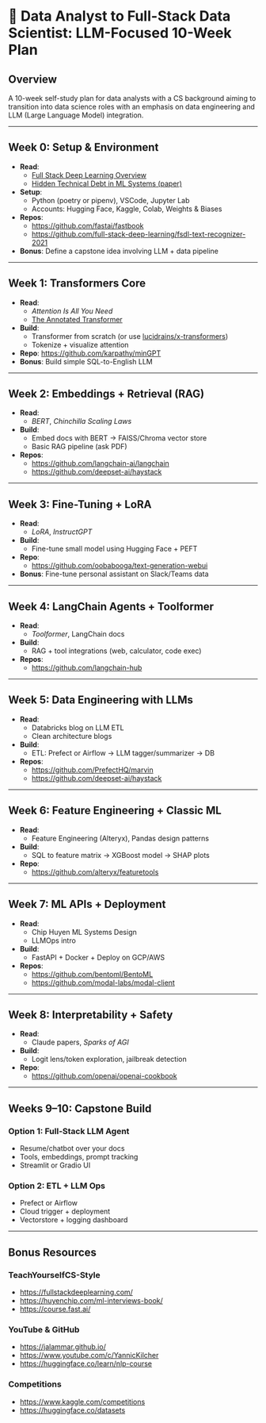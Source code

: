 # 🧠 Data Analyst to Full-Stack Data Scientist: LLM-Focused 10-Week Plan

## Overview
A 10-week self-study plan for data analysts with a CS background aiming to transition into data science roles with an emphasis on data engineering and LLM (Large Language Model) integration.

---

## Week 0: Setup & Environment
- **Read**:
  - [Full Stack Deep Learning Overview](https://fullstackdeeplearning.com/)
  - [Hidden Technical Debt in ML Systems (paper)](https://papers.nips.cc/paper_files/paper/2015/file/86df7dcfd896fcaf2674f757a2463eba-Paper.pdf)
- **Setup**:
  - Python (poetry or pipenv), VSCode, Jupyter Lab
  - Accounts: Hugging Face, Kaggle, Colab, Weights & Biases
- **Repos**:
  - https://github.com/fastai/fastbook
  - https://github.com/full-stack-deep-learning/fsdl-text-recognizer-2021
- **Bonus**: Define a capstone idea involving LLM + data pipeline

---

## Week 1: Transformers Core
- **Read**:
  - *Attention Is All You Need*
  - [The Annotated Transformer](https://nlp.seas.harvard.edu/2018/04/03/attention.html)
- **Build**:
  - Transformer from scratch (or use [lucidrains/x-transformers](https://github.com/lucidrains/x-transformers))
  - Tokenize + visualize attention
- **Repo**: https://github.com/karpathy/minGPT
- **Bonus**: Build simple SQL-to-English LLM

---

## Week 2: Embeddings + Retrieval (RAG)
- **Read**:
  - *BERT*, *Chinchilla Scaling Laws*
- **Build**:
  - Embed docs with BERT → FAISS/Chroma vector store
  - Basic RAG pipeline (ask PDF)
- **Repos**:
  - https://github.com/langchain-ai/langchain
  - https://github.com/deepset-ai/haystack

---

## Week 3: Fine-Tuning + LoRA
- **Read**:
  - *LoRA*, *InstructGPT*
- **Build**:
  - Fine-tune small model using Hugging Face + PEFT
- **Repo**:
  - https://github.com/oobabooga/text-generation-webui
- **Bonus**: Fine-tune personal assistant on Slack/Teams data

---

## Week 4: LangChain Agents + Toolformer
- **Read**:
  - *Toolformer*, LangChain docs
- **Build**:
  - RAG + tool integrations (web, calculator, code exec)
- **Repos**:
  - https://github.com/langchain-hub

---

## Week 5: Data Engineering with LLMs
- **Read**:
  - Databricks blog on LLM ETL
  - Clean architecture blogs
- **Build**:
  - ETL: Prefect or Airflow → LLM tagger/summarizer → DB
- **Repos**:
  - https://github.com/PrefectHQ/marvin
  - https://github.com/deepset-ai/haystack

---

## Week 6: Feature Engineering + Classic ML
- **Read**:
  - Feature Engineering (Alteryx), Pandas design patterns
- **Build**:
  - SQL to feature matrix → XGBoost model → SHAP plots
- **Repo**:
  - https://github.com/alteryx/featuretools

---

## Week 7: ML APIs + Deployment
- **Read**:
  - Chip Huyen ML Systems Design
  - LLMOps intro
- **Build**:
  - FastAPI + Docker + Deploy on GCP/AWS
- **Repos**:
  - https://github.com/bentoml/BentoML
  - https://github.com/modal-labs/modal-client

---

## Week 8: Interpretability + Safety
- **Read**:
  - Claude papers, *Sparks of AGI*
- **Build**:
  - Logit lens/token exploration, jailbreak detection
- **Repo**:
  - https://github.com/openai/openai-cookbook

---

## Weeks 9–10: Capstone Build
### Option 1: Full-Stack LLM Agent
- Resume/chatbot over your docs
- Tools, embeddings, prompt tracking
- Streamlit or Gradio UI

### Option 2: ETL + LLM Ops
- Prefect or Airflow
- Cloud trigger + deployment
- Vectorstore + logging dashboard

---

## Bonus Resources
### TeachYourselfCS-Style
- https://fullstackdeeplearning.com/
- https://huyenchip.com/ml-interviews-book/
- https://course.fast.ai/

### YouTube & GitHub
- https://jalammar.github.io/
- https://www.youtube.com/c/YannicKilcher
- https://huggingface.co/learn/nlp-course

### Competitions
- https://www.kaggle.com/competitions
- https://huggingface.co/datasets

